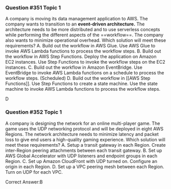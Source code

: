 

### Question #351 Topic 1
A company is moving its data management application to AWS. The company wants to transition to an **event-driven architecture.** The architecture needs to be more distributed and to use serverless concepts while performing the different aspects of the ==workflow==. The company also wants to minimize operational overhead.
Which solution will meet these requirements?
A. Build out the workflow in AWS Glue. Use AWS Glue to invoke AWS Lambda functions to process the workflow steps.
B. Build out the workflow in AWS Step Functions. Deploy the application on Amazon EC2 instances. Use Step Functions to invoke the workflow steps on the EC2 instances.
C. Build out the workflow in Amazon EventBridge. Use EventBridge to invoke AWS Lambda functions on a schedule to process the workflow steps. (Scheduled)
D. Build out the workflow in [[AWS Step Functions]]. Use Step Functions to create a state machine. Use the state machine to invoke AWS Lambda functions to process the workflow steps.

D

### Question #352 Topic 1
A company is designing the network for an online multi-player game. The game uses the UDP networking protocol and will be deployed in eight
AWS Regions. The network architecture needs to minimize latency and packet loss to give end users a high-quality gaming experience.
Which solution will meet these requirements?
A. Setup a transit gateway in each Region. Create inter-Region peering attachments between each transit gateway.
B. Set up AWS Global Accelerator with UDP listeners and endpoint groups in each Region.
C. Set up Amazon CloudFront with UDP turned on. Configure an origin in each Region.
D. Set up a VPC peering mesh between each Region. Turn on UDP for each VPC.

Correct Answer:B

